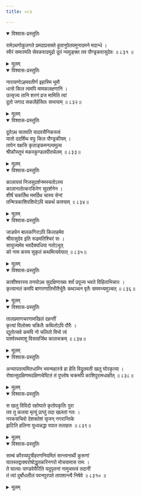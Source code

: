 ```yaml
---
title: ०८३

---
```

<div class="audioEmbed"  caption="सीतालक्ष्मी-वाचनम्" src="https://archive.org/download/nArAyaNIyam-shlokawise-audio/083/083_01.mp3"></div>
<details open><summary>विश्वास-प्रस्तुतिः</summary>

रामेऽथगोकुलगते प्रमदाप्रसक्ते हूतानुपेतयमुनादमने मदान्धे ।  
स्वैरं समारमति सेवकवादमूढो दूतं न्ययुङ्क्त तव पौण्ड्रकवासुदेवः ॥ ८३१ ॥
</details>
<details><summary>मूलम्</summary>

रामेऽथगोकुलगते प्रमदाप्रसक्ते हूतानुपेतयमुनादमने मदान्धे ।  
स्वैरं समारमति सेवकवादमूढो दूतं न्ययुङ्क्त तव पौण्ड्रकवासुदेवः ॥ ८३१ ॥
</details>



<div class="audioEmbed"  caption="सीतालक्ष्मी-वाचनम्" src="https://archive.org/download/nArAyaNIyam-shlokawise-audio/083/083_02.mp3"></div>
<details open><summary>विश्वास-प्रस्तुतिः</summary>

नारायणोऽहमवतीर्ण इहास्मि भूमौ  
धत्से किल त्वमपि मामकलक्षणानि ।  
उत्सृज्य तानि शरणं व्रज मामिति त्वां  
दूतो जगाद सकलैर्हसितः सभायाम् ॥ ८३२॥
</details>
<details><summary>मूलम्</summary>

नारायणोऽहमवतीर्ण इहास्मि भूमौ  
धत्से किल त्वमपि मामकलक्षणानि ।  
उत्सृज्य तानि शरणं व्रज मामिति त्वां  
दूतो जगाद सकलैर्हसितः सभायाम् ॥ ८३२॥
</details>



<div class="audioEmbed"  caption="सीतालक्ष्मी-वाचनम्" src="https://archive.org/download/nArAyaNIyam-shlokawise-audio/083/083_03.mp3"></div>
<details open><summary>विश्वास-प्रस्तुतिः</summary>

दूतेऽथ यातवति यादवसैनिकस्त्वं  
यातो ददर्शिथ वपुः किल पौण्ड्रकीयम् ।  
तापेन वक्षसि कृताङ्कमनल्पमूल्य  
श्रीकौस्तुभं मकरकुण्डलपीतचेलम् ॥ ८३३॥
</details>
<details><summary>मूलम्</summary>

दूतेऽथ यातवति यादवसैनिकस्त्वं  
यातो ददर्शिथ वपुः किल पौण्ड्रकीयम् ।  
तापेन वक्षसि कृताङ्कमनल्पमूल्य  
श्रीकौस्तुभं मकरकुण्डलपीतचेलम् ॥ ८३३॥
</details>



<div class="audioEmbed"  caption="सीतालक्ष्मी-वाचनम्" src="https://archive.org/download/nArAyaNIyam-shlokawise-audio/083/083_04.mp3"></div>
<details open><summary>विश्वास-प्रस्तुतिः</summary>

कालायसं निजसुदर्शनमस्यतोऽस्य  
कालानलोत्करकिरेण सुदर्शनेन ।  
शीर्षं चकर्तिथ ममर्दिथ चास्य सेनां  
तन्मित्रकाशिपशिरोऽपि चकर्थ काश्याम् ॥ ८३४॥
</details>
<details><summary>मूलम्</summary>

कालायसं निजसुदर्शनमस्यतोऽस्य  
कालानलोत्करकिरेण सुदर्शनेन ।  
शीर्षं चकर्तिथ ममर्दिथ चास्य सेनां  
तन्मित्रकाशिपशिरोऽपि चकर्थ काश्याम् ॥ ८३४॥
</details>



<div class="audioEmbed"  caption="सीतालक्ष्मी-वाचनम्" src="https://archive.org/download/nArAyaNIyam-shlokawise-audio/083/083_05.mp3"></div>
<details open><summary>विश्वास-प्रस्तुतिः</summary>

जाड्येन बालकगिराऽपि किलाहमेव  
श्रीवासुदेव इति रूढमतिश्चिरं सः ।  
सायुज्यमेव भवदैक्यधिया गतोऽभूत्  
को नाम कस्य सुकृतं कथमित्यवेयात् ॥ ८३५॥
</details>
<details><summary>मूलम्</summary>

जाड्येन बालकगिराऽपि किलाहमेव  
श्रीवासुदेव इति रूढमतिश्चिरं सः ।  
सायुज्यमेव भवदैक्यधिया गतोऽभूत्  
को नाम कस्य सुकृतं कथमित्यवेयात् ॥ ८३५॥
</details>



<div class="audioEmbed"  caption="सीतालक्ष्मी-वाचनम्" src="https://archive.org/download/nArAyaNIyam-shlokawise-audio/083/083_06.mp3"></div>
<details open><summary>विश्वास-प्रस्तुतिः</summary>

काशीश्वरस्य तनयोऽथ सुदक्षिणाख्यः शर्वं प्रपूज्य भवते विहिताभिचारः ।  
कृत्यानलं कमपि बाणरणातिभीतैर्भूतैः कथञ्चन वृतैः सममभ्यमुञ्चत् ॥ ८३६॥
</details>
<details><summary>मूलम्</summary>

काशीश्वरस्य तनयोऽथ सुदक्षिणाख्यः शर्वं प्रपूज्य भवते विहिताभिचारः ।  
कृत्यानलं कमपि बाणरणातिभीतैर्भूतैः कथञ्चन वृतैः सममभ्यमुञ्चत् ॥ ८३६॥
</details>



<div class="audioEmbed"  caption="सीतालक्ष्मी-वाचनम्" src="https://archive.org/download/nArAyaNIyam-shlokawise-audio/083/083_07.mp3"></div>
<details open><summary>विश्वास-प्रस्तुतिः</summary>

तालप्रमाणचरणामखिलं दहन्तीं  
कृत्यां विलोक्य चकितैः कथितोऽपि पौरैः ।  
द्यूतोत्सवे कमपि नो चलितो विभो त्वं  
पार्श्वस्थमाशु विससर्जिथ कालचक्रम् ॥ ८३७॥
</details>
<details><summary>मूलम्</summary>

तालप्रमाणचरणामखिलं दहन्तीं  
कृत्यां विलोक्य चकितैः कथितोऽपि पौरैः ।  
द्यूतोत्सवे कमपि नो चलितो विभो त्वं  
पार्श्वस्थमाशु विससर्जिथ कालचक्रम् ॥ ८३७॥
</details>



<div class="audioEmbed"  caption="सीतालक्ष्मी-वाचनम्" src="https://archive.org/download/nArAyaNIyam-shlokawise-audio/083/083_08.mp3"></div>
<details open><summary>विश्वास-प्रस्तुतिः</summary>

अभ्यापतत्यमितधाम्नि भवन्महास्त्रे हा हेति विद्रुतवती खलु घोरकृत्या ।  
रोषात्सुदक्षिणमदक्षिणचेष्टितं तं पुप्लोष चक्रमपि काशिपुरामधाक्षीत् ॥ ८३८॥
</details>
<details><summary>मूलम्</summary>

अभ्यापतत्यमितधाम्नि भवन्महास्त्रे हा हेति विद्रुतवती खलु घोरकृत्या ।  
रोषात्सुदक्षिणमदक्षिणचेष्टितं तं पुप्लोष चक्रमपि काशिपुरामधाक्षीत् ॥ ८३८॥
</details>



<div class="audioEmbed"  caption="सीतालक्ष्मी-वाचनम्" src="https://archive.org/download/nArAyaNIyam-shlokawise-audio/083/083_09.mp3"></div>
<details open><summary>विश्वास-प्रस्तुतिः</summary>

स खलु विविदो रक्षोघाते कृतोपकृतिः पुरा  
तव तु कलया मृत्युं प्राप्तुं तदा खलतां गतः ।  
नरकसचिवो देशक्लेशं सृजन् नगरान्तिके  
झटिति हलिना युध्यन्नद्धा पपात तलाहतः ॥ ८३९॥
</details>
<details><summary>मूलम्</summary>

स खलु विविदो रक्षोघाते कृतोपकृतिः पुरा  
तव तु कलया मृत्युं प्राप्तुं तदा खलतां गतः ।  
नरकसचिवो देशक्लेशं सृजन् नगरान्तिके  
झटिति हलिना युध्यन्नद्धा पपात तलाहतः ॥ ८३९॥
</details>



<div class="audioEmbed"  caption="सीतालक्ष्मी-वाचनम्" src="https://archive.org/download/nArAyaNIyam-shlokawise-audio/083/083_10.mp3"></div>
<details open><summary>विश्वास-प्रस्तुतिः</summary>

साम्बं कौरव्यपुत्रीहरणनियमितं सान्त्वनार्थी कुरूणां  
यातस्तद्वाक्यरोषोद्धृतकरिनगरो मोचयामास रामः ।  
ते घात्याः पाण्डवेयैरिति यदुपृतनां नामुचस्त्वं तदानीं  
तं त्वां दुर्बोधलीलं पवनपुरपते तापशान्त्यै निषेवे ॥ ८३१० ॥
</details>
<details><summary>मूलम्</summary>

साम्बं कौरव्यपुत्रीहरणनियमितं सान्त्वनार्थी कुरूणां  
यातस्तद्वाक्यरोषोद्धृतकरिनगरो मोचयामास रामः ।  
ते घात्याः पाण्डवेयैरिति यदुपृतनां नामुचस्त्वं तदानीं  
तं त्वां दुर्बोधलीलं पवनपुरपते तापशान्त्यै निषेवे ॥ ८३१० ॥
</details>

